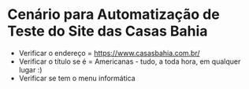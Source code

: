 # Cenário para Automatização de Teste do Site das Casas Bahia

* Verificar o endereço = https://www.casasbahia.com.br/
* Verificar o título se é = Americanas - tudo, a toda hora, em qualquer lugar :)
* Verificar se tem o menu informática